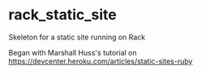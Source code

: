 rack_static_site
================

Skeleton for a static site running on Rack

Began with Marshall Huss's tutorial on https://devcenter.heroku.com/articles/static-sites-ruby
